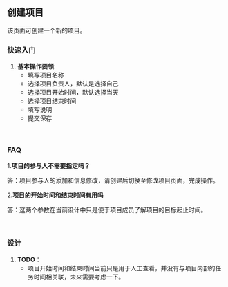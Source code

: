 ## 创建项目
该页面可创建一个新的项目。

### 快速入门
1. **基本操作要领**: 
	* 填写项目名称
	* 选择项目负责人，默认是选择自己
	* 选择项目开始时间，默认选择当天
	* 选择项目结束时间
	* 填写说明
	* 提交保存

<br/>

### FAQ
1.**项目的参与人不需要指定吗？**

答：项目参与人的添加和信息修改，请创建后切换至修改项目页面，完成操作。


2.**项目的开始时间和结束时间有用吗**

答：这两个参数在当前设计中只是便于项目成员了解项目的目标起止时间。

<br/>

### 设计
1. **TODO**：
	* 项目开始时间和结束时间当前只是用于人工查看，并没有与项目内部的任务时间相关联，未来需要考虑一下。

